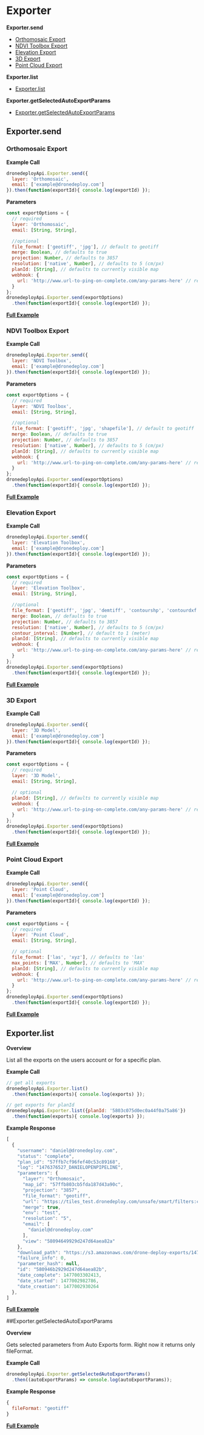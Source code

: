 # Exporter

**Exporter.send**

* [Orthomosaic Export](#orthomosaic-export)
* [NDVI Toolbox Export](#ndvi-toolbox-export)
* [Elevation Export](#elevation-export)
* [3D Export](#3d-export)
* [Point Cloud Export](#point-cloud-export)

**Exporter.list**

* [Exporter.list](#exporterlist)

**Exporter.getSelectedAutoExportParams**
* [Exporter.getSelectedAutoExportParams](#exportergetselectedautoexportparams)

## Exporter.send

### Orthomosaic Export

**Example Call**

```javascript
dronedeployApi.Exporter.send({
  layer: 'Orthomosaic',
  email: ['example@dronedeploy.com']
}).then(function(exportId){ console.log(exportId) });
```

**Parameters**

```javascript
const exportOptions = {
  // required
  layer: 'Orthomosaic',
  email: [String, String],

  //optional
  file_format: ['geotiff', 'jpg'], // default to geotiff
  merge: Boolean, // defaults to true
  projection: Number, // defaults to 3857
  resolution: ['native', Number], // defaults to 5 (cm/px)
  planId: [String], // defaults to currently visible map
  webhook: {
    url: 'http://www.url-to-ping-on-complete.com/any-params-here' // recieve the export document when its complete
  }
};
dronedeployApi.Exporter.send(exportOptions)
  .then(function(exportId){ console.log(exportId) });
```

[**Full Example**](/exporter/example-exporter.send.md)

### NDVI Toolbox Export

**Example Call**

```javascript
dronedeployApi.Exporter.send({
  layer: 'NDVI Toolbox',
  email: ['example@dronedeploy.com']
}).then(function(exportId){ console.log(exportId) });
```

**Parameters**

```javascript
const exportOptions = {
  // required
  layer: 'NDVI Toolbox',
  email: [String, String],

  //optional
  file_format: ['geotiff', 'jpg', 'shapefile'], // default to geotiff
  merge: Boolean, // defaults to true
  projection: Number, // defaults to 3857
  resolution: ['native', Number], // defaults to 5 (cm/px)
  planId: [String], // defaults to currently visible map
  webhook: {
    url: 'http://www.url-to-ping-on-complete.com/any-params-here' // recieve the export document when its complete
  }
};
dronedeployApi.Exporter.send(exportOptions)
  .then(function(exportId){ console.log(exportId) });
```

[**Full Example**](/exporter/example-exporter.send.md)

### Elevation Export

**Example Call**

```javascript
dronedeployApi.Exporter.send({
  layer: 'Elevation Toolbox',
  email: ['example@dronedeploy.com']
}).then(function(exportId){ console.log(exportId) });
```

**Parameters**

```javascript
const exportOptions = {
  // required
  layer: 'Elevation Toolbox',
  email: [String, String],

  //optional
  file_format: ['geotiff', 'jpg', 'demtiff', 'contourshp', 'contourdxf'], // default to geotiff
  merge: Boolean, // defaults to true
  projection: Number, // defaults to 3857
  resolution: ['native', Number], // defaults to 5 (cm/px)
  contour_interval: [Number], // default to 1 (meter)
  planId: [String], // defaults to currently visible map
  webhook: {
    url: 'http://www.url-to-ping-on-complete.com/any-params-here' // recieve the export document when its complete
  }
};
dronedeployApi.Exporter.send(exportOptions)
  .then(function(exportId){ console.log(exportId) });
```

[**Full Example**](/exporter/example-exporter.send.md)

### 3D Export

**Example Call**

```javascript
dronedeployApi.Exporter.send({
  layer: '3D Model',
  email: ['example@dronedeploy.com']
}).then(function(exportId){ console.log(exportId) });
```

**Parameters**

```javascript
const exportOptions = {
  // required
  layer: '3D Model',
  email: [String, String],

  // optional
  planId: [String], // defaults to currently visible map
  webhook: {
    url: 'http://www.url-to-ping-on-complete.com/any-params-here' // recieve the export document when its complete
  }
};
dronedeployApi.Exporter.send(exportOptions)
  .then(function(exportId){ console.log(exportId) });
```

[**Full Example**](/exporter/example-exporter.send.md)

### Point Cloud Export

**Example Call**

```javascript
dronedeployApi.Exporter.send({
  layer: 'Point Cloud',
  email: ['example@dronedeploy.com']
}).then(function(exportId){ console.log(exportId) });
```

**Parameters**

```javascript
const exportOptions = {
  // required
  layer: 'Point Cloud',
  email: [String, String],

  // optional
  file_format: ['las', 'xyz'], // defaults to 'las'
  max_points: ['MAX', Number], // defaults to 'MAX'
  planId: [String], // defaults to currently visible map
  webhook: {
    url: 'http://www.url-to-ping-on-complete.com/any-params-here' // recieve the export document when its complete
  }
};
dronedeployApi.Exporter.send(exportOptions)
  .then(function(exportId){ console.log(exportId) });
```

[**Full Example**](/exporter/example-exporter.send.md)

## Exporter.list

**Overview**

List all the exports on the users account or for a specific plan.

**Example Call**

```javascript
// get all exports
dronedeployApi.Exporter.list()
  .then(function(exports){ console.log(exports) });

// get exports for planId
dronedeployApi.Exporter.list({planId: '5803c075d0ec0a44f0a75a86'})
  .then(function(exports){ console.log(exports) });
```

**Example Response**

```javascript
[
  {
    "username": "daniel@dronedeploy.com",
    "status": "complete",
    "plan_id": "57ffb7cf96fef40c53c89168",
    "log": "1476376527_DANIELOPENPIPELINE",
    "parameters": {
      "layer": "Orthomosaic",
      "map_id": "57ffb803cb5fda187d43a90c",
      "projection": "3857",
      "file_format": "geotiff",
      "url": "https://tiles_test.dronedeploy.com/unsafe/smart/filters:crop('{setting_crop_polygon}')/https%3A%2F%2Fs3.amazonaws.com/drone.deploy.tiles/{url}/{z}/{x}/{y}.png",
      "merge": true,
      "env": "test",
      "resolution": "5",
      "email": [
        "daniel@dronedeploy.com"
      ],
      "view": "58094649929d247d64aea82a"
    },
    "download_path": "https://s3.amazonaws.com/drone-deploy-exports/1476376527_DANIELOPENPIPELINE/UntitledMapsddfsdf_Orthomosaic_ThuOct20223610.zip?AWSAccessKeyId=AKIAISEWUBLV6Q6M3S3A&Expires=1479595007&Signature=AWSSLZIqt%2F71R540GBI2e3mif9c%3D",
    "failure_info": 0,
    "parameter_hash": null,
    "id": "580946b2929d247d64aea82b",
    "date_complete": 1477003302413,
    "date_started": 1477002982786,
    "date_creation": 1477002930264
  },
]
```

[**Full Example**](/exporter/example-exporter.get3dmodellink.md)

##Exporter.getSelectedAutoExportParams

**Overview**

Gets selected parameters from Auto Exports form. Right now it returns only fileFormat.

**Example Call**

```javascript
dronedeployApi.Exporter.getSelectedAutoExportParams()
  .then((autoExportParams) => console.log(autoExportParams));
```

**Example Response**

```javascript
{
  fileFormat: "geotiff"
}
```

[**Full Example**](/exporter/example-exporter.getselectedautoexportparams.md)
